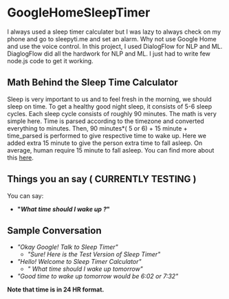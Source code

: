 # GoogleHomeSleepTimer
I always used a sleep timer calculater but I was lazy to always check on my phone and go to sleepyti.me and set an alarm. Why not use Google Home and use the voice control.  In this project, I used DialogFlow for NLP and ML. DiaglogFlow did all the hardwork for NLP and ML. I just had to write few node.js code to get it working.

## Math Behind the Sleep Time Calculator
 Sleep is very important to us and to feel fresh in the morning, we should sleep on time.  To get a healthy good night sleep, it consists of 5-6 sleep cycles.  Each sleep cycle consists of roughly 90 minutes.  The math is very simple here. Time is parsed according to the timezone and converted everything to minutes. Then, 90 minutes\*( 5 or 6) + 15 minute + time_parsed is performed to give respective time to wake up. Here we added extra 15 minute to give the person extra time to fall asleep. On average, human require 15 minute to fall asleep. You can find more about this [here](https://en.wikipedia.org/wiki/Sleep_cycle).

## Things you an say ( CURRENTLY TESTING ) 
You can say: 
-  __"*What time should I wake up ?*"__

## Sample Conversation
- *"Okay Google! Talk to Sleep Timer"*
  - *"Sure! Here is the Test Version of Sleep Timer"*
- *"Hello! Welcome to Sleep Timer Calculator"*
  - *" What time should I wake up tomorrow"*
- *"Good time to wake up tomorrow would be 6:02 or 7:32"*

__Note that time is in 24 HR format.__
